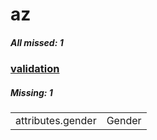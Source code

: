 # az

##### All missed: 1


### [validation](https://github.com/Laravel-Lang/attributes/blob/main/locales/az/validation.php)

##### Missing: 1

<table >
<tr><td align="left" >
attributes.gender
</td>
<td align="left" >
Gender
</td>
</tr>

</table>


